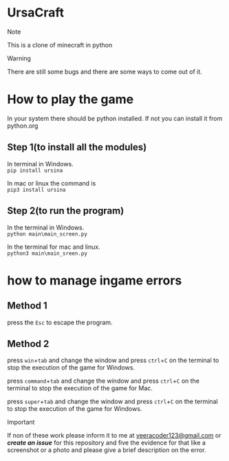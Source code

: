 # UrsaCraft
>[!NOTE]
> This is a clone of minecraft in python

>[!WARNING]
>There are still some bugs and there are some ways to come out of it.

# How to play the game
In your system there should be python installed. If not you can install it from python.org
## Step 1(to install all the modules)
In terminal in Windows.\
`pip install ursina`

In mac or linux the command is\
`pip3 install ursina`

## Step 2(to run the program)
In the terminal in Windows.\
`python main\main_screen.py`

In the terminal for mac and linux.\
`python3 main\main_sreen.py`

# how to manage ingame errors
## Method 1
press the `Esc` to escape the program.

## Method 2
press `win`+`tab` and change the window and press `ctrl`+`C` on the terminal to stop the execution of the game for Windows.

press `command`+`tab` and change the window and press `ctrl`+`C` on the terminal to stop the execution of the game for Mac.

press `super`+`tab` and change the window and press `ctrl`+`C` on the terminal to stop the execution of the game for Windows.

>[!IMPORTANT]
>If non of these work please inform it to me at veeracoder123@gmail.com or ***create an issue*** for this repository and five the evidence for that like a screenshot or a photo and please give a brief description on the error.
